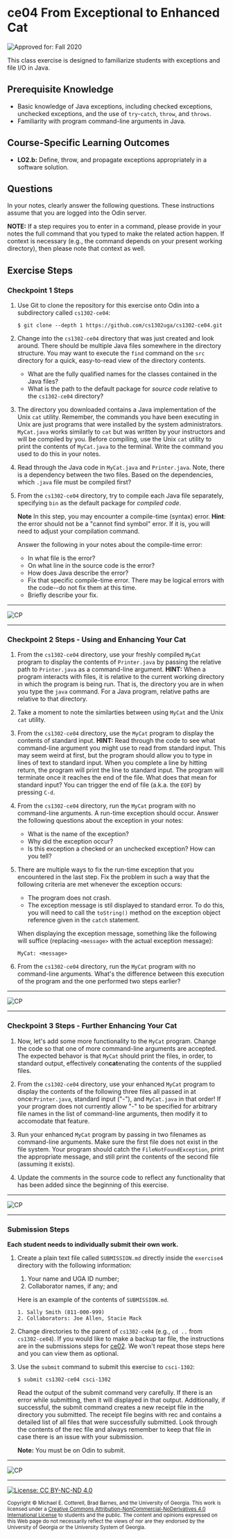 # ce04 From Exceptional to Enhanced Cat

![Approved for: Fall 2020](https://img.shields.io/badge/Approved%20for-Fall%202020-blueviolet)

This class exercise is designed to familiarize students with exceptions and file I/O in Java.

## Prerequisite Knowledge

* Basic knowledge of Java exceptions, including checked exceptions, unchecked exceptions, and
  the use of `try`-`catch`, `throw`, and `throws`.
* Familiarity with program command-line arguments in Java.

## Course-Specific Learning Outcomes

* **LO2.b:** Define, throw, and propagate exceptions appropriately in a software solution.

## Questions

In your notes, clearly answer the following questions. These instructions assume that you are 
logged into the Odin server. 

**NOTE:** If a step requires you to enter in a command, please provide in your notes the full 
command that you typed to make the related action happen. If context is necessary (e.g., the 
command depends on your present working directory), then please note that context as well.

## Exercise Steps

### Checkpoint 1 Steps

1. Use Git to clone the repository for this exercise onto Odin into a subdirectory called `cs1302-ce04`:

   ```
   $ git clone --depth 1 https://github.com/cs1302uga/cs1302-ce04.git
   ```

1. Change into the `cs1302-ce04` directory that was just created and look around. There should be
   multiple Java files somewhere in the directory structure. You may want to execute the `find` command
   on the `src` directory for a quick, easy-to-read view of the directory contents.

   * What are the fully qualified names for the classes contained in the Java files?
   * What is the path to the default package for _source code_ relative to the `cs1302-ce04`
     directory?

1. The directory you downloaded contains a Java implementation of the Unix `cat` utility. Remember, the commands
   you have been executing in Unix are just programs that were installed by the system administrators. `MyCat.java`
   works similarly to `cat` but was written by your instructors and will be compiled by you. Before compiling, use 
   the Unix `cat` utility to print the contents of `MyCat.java` to the terminal. Write the command you used to do 
   this in your notes.

1. Read through the Java code in `MyCat.java` and `Printer.java`. Note, there is a dependency between the two files.
   Based on the dependencies, which `.java` file must be compiled first?

1. From the `cs1302-ce04` directory, try to compile each Java file separately, specifying `bin`
   as the default package for _compiled code_. 

   **Note** In this step, you may encounter a compile-time (syntax) error. **Hint**: the error should not be 
   a "cannot find symbol" error. If it is, you will need to adjust your compilation command.
   
   Answer the following in your notes about the compile-time error:

   * In what file is the error?
   * On what line in the source code is the error?
   * How does Java describe the error?
   * Fix that specific compile-time error. There may be logical errors with the code--do not fix them at this time.
   * Briefly describe your fix.

<hr/>

![CP](https://img.shields.io/badge/Just%20Finished%20Checkpoint-1-success?style=for-the-badge)

<hr/>

### Checkpoint 2 Steps - Using and Enhancing Your Cat

1. From the `cs1302-ce04` directory, use your freshly compiled `MyCat` program to display the contents of
   `Printer.java` by passing the relative path to `Printer.java` as a command-line argument. 
   **HINT:** When a program interacts with files, it is relative to the current working directory in
   which the program is being run. That is, the directory you are in when you type the `java` command.
   For a Java program, relative paths are relative to that directory. 
   
1. Take a moment to note the similarties between using `MyCat` and the Unix `cat` utility.

1. From the `cs1302-ce04` directory, use the `MyCat` program to display the contents of standard input.
   **HINT:** Read through the code to see what command-line argument you might use to read from standard 
   input.
   This may seem weird at first, but the program should allow you to type in lines of text to standard
   input. When you complete a line by hitting return, the program will print the line to standard input.
   The program will terminate once it reaches the end of the file. What does that mean for standard
   input? You can trigger the end of file (a.k.a. the `EOF`) by pressing `C-d`.

1. From the `cs1302-ce04` directory, run the `MyCat` program with no command-line arguments. A run-time
   exception should occur. Answer the following questions about the exception in your notes:
   
   * What is the name of the exception?
   * Why did the exception occur?
   * Is this exception a checked or an unchecked exception? How can you tell?

1. There are multiple ways to fix the run-time exception that you encountered in the last step.
   Fix the problem in such a way that the following criteria are met whenever the exception occurs:
   
   * The program does not crash.
   * The exception message is stil displayed to standard error. To do this, you will need to call the
   `toString()` method on the exception object reference given in the `catch` statement.

   When displaying the exception message, something like the following will suffice 
   (replacing `<message>` with the actual exception message):

   ```
   MyCat: <message>
   ```

1. From the `cs1302-ce04` directory, run the `MyCat` program with no command-line arguments. What's the
   difference between this execution of the program and the one performed two steps earlier?

<hr/>

![CP](https://img.shields.io/badge/Just%20Finished%20Checkpoint-2-success?style=for-the-badge)

<hr/>

### Checkpoint 3 Steps - Further Enhancing Your Cat

1. Now, let's add some more functionality to the `MyCat` program. Change the code so that one of more
   command-line arguments are accepted. The expected behavor is that `MyCat` should print the files, in
   order, to standard output, effectively con<b>cat</b>enating the contents of the supplied files.

1. From the `cs1302-ce04` directory, use your enhanced `MyCat` program to display the contents of the 
   following three files all passed in at once:`Printer.java`, standard input ("-"), and `MyCat.java` 
   in that order! If your program does not currently allow "-" to be specified for arbitrary file names 
   in the list of command-line arguments, then modify it to accomodate that feature.

1. Run your enhanced `MyCat` program by passing in two filenames as command-line arguments. Make sure
   the first file does not exist in the file system. Your program should catch the `FileNotFoundException`,
   print the appropriate message, and still print the contents of the second file (assuming it exists).
   
1. Update the comments in the source code to reflect any functionality that has been added since
   the beginning of this exercise.

<hr/>

![CP](https://img.shields.io/badge/Just%20Finished%20Checkpoint-3-success?style=for-the-badge)

<hr/>


### Submission Steps

**Each student needs to individually submit their own work.**

1. Create a plain text file called `SUBMISSION.md` directly inside the `exercise4`
   directory with the following information:

   1. Your name and UGA ID number;
   1. Collaborator names, if any; and
   
   Here is an example of the contents of `SUBMISSION.md`.
   
   ```
   1. Sally Smith (811-000-999)
   2. Collaborators: Joe Allen, Stacie Mack
   ```

1. Change directories to the parent of `cs1302-ce04` (e.g., `cd ..` from `cs1302-ce04`). If you would like
   to make a backup tar file, the instructions are in the submissions steps for [ce02](https://github.com/cs1302uga/cs1302-ce02).
   We won't repeat those steps here and you can view them as optional.
   
1. Use the `submit` command to submit this exercise to `csci-1302`:
   
   ```
   $ submit cs1302-ce04 csci-1302
   ```
   
   Read the output of the submit command very carefully. If there is an error while submitting, then it will displayed 
   in that output. Additionally, if successful, the submit command creates a new receipt file in the directory you 
   submitted. The receipt file begins with rec and contains a detailed list of all files that were successfully submitted. 
   Look through the contents of the rec file and always remember to keep that file in case there is an issue with your submission.

   **Note:** You must be on Odin to submit.

<hr/>

![CP](https://img.shields.io/badge/Just%20Finished-Submission-success?style=for-the-badge)

<hr/>

[![License: CC BY-NC-ND 4.0](https://img.shields.io/badge/License-CC%20BY--NC--ND%204.0-lightgrey.svg)](http://creativecommons.org/licenses/by-nc-nd/4.0/)

<small>
Copyright &copy; Michael E. Cotterell, Brad Barnes, and the University of Georgia.
This work is licensed under a <a rel="license" href="http://creativecommons.org/licenses/by-nc-nd/4.0/">Creative Commons Attribution-NonCommercial-NoDerivatives 4.0 International License</a> to students and the public.
The content and opinions expressed on this Web page do not necessarily reflect the views of nor are they endorsed by the University of Georgia or the University System of Georgia.
</small>
